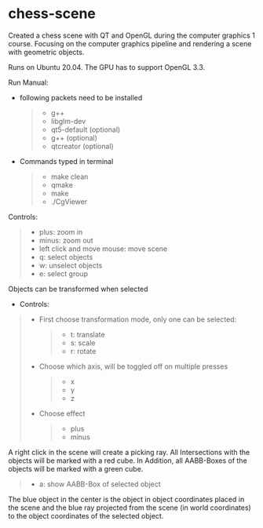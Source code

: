 # chess-scene

Created a chess scene with QT and OpenGL during the computer graphics 1 course. Focusing on the computer graphics pipeline and rendering a scene with geometric objects.

Runs on Ubuntu 20.04. The GPU has to support OpenGL 3.3.

Run Manual:

- following packets need to be installed
  > - g++
  > - libglm-dev
  > - qt5-default (optional)
  > - g++ (optional)
  > - qtcreator (optional)
- Commands typed in terminal
  > - make clean
  > - qmake
  > - make
  > - ./CgViewer

Controls:

> - plus: zoom in
> - minus: zoom out
> - left click and move mouse: move scene
> - q: select objects
> - w: unselect objects
> - e: select group

Objects can be transformed when selected

- Controls:

> - First choose transformation mode, only one can be selected:
>   > - t: translate
>   > - s: scale
>   > - r: rotate
> - Choose which axis, will be toggled off on multiple presses
>   > - x
>   > - y
>   > - z
> - Choose effect
>   > - plus
>   > - minus

A right click in the scene will create a picking ray. All Intersections with the objects will be marked with a red cube. In Addition, all AABB-Boxes of the objects will be marked with a green cube.

> - a: show AABB-Box of selected object

The blue object in the center is the object in object coordinates placed in the scene and the blue ray projected from the scene (in world coordinates) to the object coordinates of the selected object.
